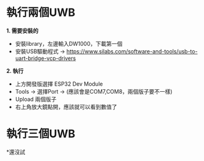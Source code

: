 # 執行兩個UWB

**1. 需要安裝的**
- 安裝library，左邊輸入DW1000，下載第一個
- 安裝USB驅動程式 -> https://www.silabs.com/software-and-tools/usb-to-uart-bridge-vcp-drivers

**2. 執行**
- 上方開發版選擇 ESP32 Dev Module
- Tools -> 選擇Port -> (應該會是COM7,COM8，兩個版子要不一樣)
- Upload 兩個版子
- 右上角放大鏡點開，應該就可以看到數值了

# 執行三個UWB

*還沒試
